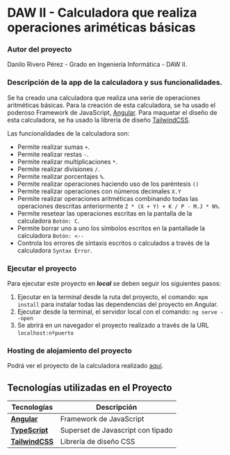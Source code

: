# DAW II - Calculadora que realiza operaciones ariméticas básicas

### Autor del proyecto

Danilo Rivero Pérez - Grado en Ingeniería Informática - DAW II.

### Descripción de la app de la calculadora y sus funcionalidades.

Se ha creado una calculadora que realiza una serie de operaciones aritméticas básicas. Para la creación de esta calculadora, se ha usado el poderoso Framework de JavaScript, [Angular](https://angular.io/). Para maquetar el diseño de esta calculadora, se ha usado la librería de diseño [TailwindCSS](https://tailwindcss.com/).

Las funcionalidades de la calculadora son:

- Permite realizar sumas ```+```.
- Permite realizar restas ```-```.
- Permite realizar multiplicaciones ```*```.
- Permite realizar divisiones ```/```.
- Permite realizar porcentajes ```%```.
- Permite realizar operaciones haciendo uso de los paréntesis ```()```
- Permite realizar operaciones con números decimales ```X.Y```
- Permite realizar operaciones aritméticas combinando todas las operaciones descritas anteriormente ```Z * (X + Y) + K / P - M.J * N%```.
- Permite resetear las operaciones escritas en la pantalla de la calculadora ```Botón: C```.
- Permite borrar uno a uno los símbolos escritos en la pantallade la calculadora ```Botón: <--```
- Controla los errores de sintaxis escritos o calculados a través de la calculadora ```Syntax Error```.

### Ejecutar el proyecto

Para ejecutar este proyecto en ***local*** se deben seguir los siguientes pasos:

  1. Ejecutar en la terminal desde la ruta del proyecto, el comando: ```mpm install``` para instalar todas las dependencias del proyecto en Angular.
  2. Ejecutar desde la terminal, el servidor local con el comando: ```ng serve --open```
  3. Se abrirá en un navegador el proyecto realizado a través de la URL ```localhost:nºpuerto```
  
### Hosting de alojamiento del proyecto

Podrá ver el proyecto de la calculadora realizado [aquí](https://calculadora-dawii.netlify.app/).

## Tecnologías utilizadas en el Proyecto

| Tecnologías                                                           | Descripción                               |
| --------------------------------------------------------------------- | ----------------------------------------- |
| **[Angular](https://angular.io/)**                                    | Framework de JavaScript                   |
| **[TypeScript](https://www.typescriptlang.org/)**                     | Superset de Javascript con tipado         |
| **[TailwindCSS](https://tailwindcss.com/)**                           | Librería de diseño CSS                    |



